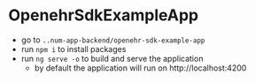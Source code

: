 # OpenehrSdkExampleApp

- go to `..num-app-backend/openehr-sdk-example-app`
- run `npm i` to install packages
- run `ng serve -o` to build and serve the application
  - by default the application will run on http://localhost:4200

